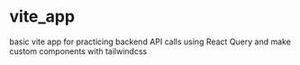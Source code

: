 # vite_app
basic vite app for practicing backend API calls using React Query and make custom components with tailwindcss
